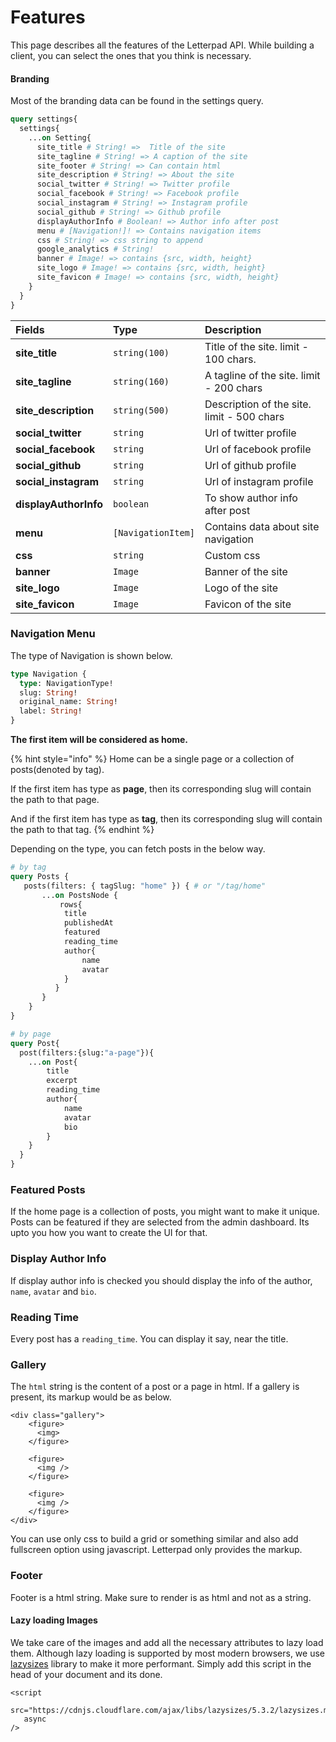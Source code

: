 # Features

This page describes all the features of the Letterpad API. While building a client, you can select the ones that you think is necessary.



#### Branding

Most of the branding data can be found in the settings query.

```graphql
query settings{
  settings{
    ...on Setting{
      site_title # String! =>  Title of the site
      site_tagline # String! => A caption of the site
      site_footer # String! => Can contain html
      site_description # String! => About the site
      social_twitter # String! => Twitter profile
      social_facebook # String! => Facebook profile
      social_instagram # String! => Instagram profile
      social_github # String! => Github profile
      displayAuthorInfo # Boolean! => Author info after post 
      menu # [Navigation!]! => Contains navigation items
      css # String! => css string to append
      google_analytics # String! 
      banner # Image! => contains {src, width, height}
      site_logo # Image! => contains {src, width, height}
      site_favicon # Image! => contains {src, width, height}
    }
  }
}    
```

| Fields | Type | Description |
| :--- | :--- | :--- |
| **site\_title** | `string(100)` | Title of the site. limit - 100 chars. |
| **site\_tagline** | `string(160)` | A tagline of the site. limit - 200 chars |
| **site\_description** | `string(500)` | Description of the site. limit - 500 chars |
| **social\_twitter** | `string` | Url of twitter profile |
| **social\_facebook** | `string` | Url of facebook profile |
| **social\_github** | `string` | Url of github profile |
| **social\_instagram** | `string` | Url of instagram profile |
| **displayAuthorInfo** | `boolean` | To show author info after post |
| **menu** | `[NavigationItem]` | Contains data about site navigation |
| **css** | `string` | Custom css  |
| **banner** | `Image` | Banner of the site |
| **site\_logo** | `Image` | Logo of the site |
| **site\_favicon** | `Image` | Favicon of the site |

### 

### Navigation Menu

The type of Navigation is shown below.

```graphql
type Navigation {
  type: NavigationType!
  slug: String!
  original_name: String!
  label: String!
}
```

**The first item will be considered as home.**

{% hint style="info" %}
Home can be a single page or a collection of posts\(denoted by tag\). 

If the first item has type as **page**, then its corresponding slug will contain the path to that page.

And if the first item has type as **tag**, then its corresponding slug will contain the path to that tag.
{% endhint %}

Depending on the type, you can fetch posts in the below way.

```graphql
# by tag
query Posts {
   posts(filters: { tagSlug: "home" }) { # or "/tag/home"
       ...on PostsNode {
           rows{
            title
           	publishedAt
            featured
            reading_time
            author{
                name
                avatar
            }
          }
       }
    }
}

# by page
query Post{
  post(filters:{slug:"a-page"}){
    ...on Post{
        title
      	excerpt
        reading_time
        author{
            name
            avatar
            bio
        }
    }
  }
}
```

### 

### Featured Posts

If the home page is a collection of posts, you might want to make it unique. Posts can be featured if they are selected from the admin dashboard. Its upto you how you want to create the UI for that.

### 

### Display Author Info

If  display author info is checked you should display the info of the author, `name`, `avatar` and `bio`.

### 

### Reading Time

Every post has a `reading_time`. You can display it say, near the title.

### 

### Gallery

The `html` string is the content of a post or a page in html. If a gallery is present, its markup would be as below.

```markup
<div class="gallery">
    <figure>
      <img>
    </figure>
    
    <figure>
      <img />
    </figure>
    
    <figure>
      <img />
    </figure>
</div>
```

You can use only css to build a grid or something similar and also add fullscreen option using javascript. Letterpad only provides the markup. 



### Footer

Footer is a html string. Make sure to render is as html and not as a string.



#### Lazy loading Images

We take care of the images and add all the necessary attributes to lazy load them. Although lazy loading is supported by most modern browsers, we use [lazysizes](https://github.com/aFarkas/lazysizes) library to make it more performant. Simply add this script in the head of your document and its done.

```markup
<script
   src="https://cdnjs.cloudflare.com/ajax/libs/lazysizes/5.3.2/lazysizes.min.js"
   async
/>
```



